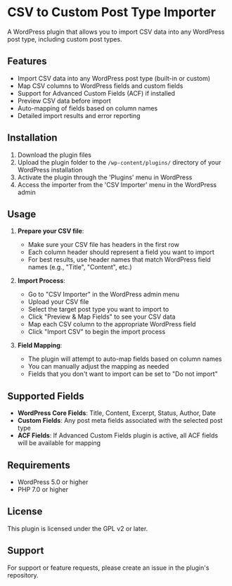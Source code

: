 # CSV to Custom Post Type Importer

A WordPress plugin that allows you to import CSV data into any WordPress post type, including custom post types.

## Features

- Import CSV data into any WordPress post type (built-in or custom)
- Map CSV columns to WordPress fields and custom fields
- Support for Advanced Custom Fields (ACF) if installed
- Preview CSV data before import
- Auto-mapping of fields based on column names
- Detailed import results and error reporting

## Installation

1. Download the plugin files
2. Upload the plugin folder to the `/wp-content/plugins/` directory of your WordPress installation
3. Activate the plugin through the 'Plugins' menu in WordPress
4. Access the importer from the 'CSV Importer' menu in the WordPress admin

## Usage

1. **Prepare your CSV file**:
   - Make sure your CSV file has headers in the first row
   - Each column header should represent a field you want to import
   - For best results, use header names that match WordPress field names (e.g., "Title", "Content", etc.)

2. **Import Process**:
   - Go to "CSV Importer" in the WordPress admin menu
   - Upload your CSV file
   - Select the target post type you want to import to
   - Click "Preview & Map Fields" to see your CSV data
   - Map each CSV column to the appropriate WordPress field
   - Click "Import CSV" to begin the import process

3. **Field Mapping**:
   - The plugin will attempt to auto-map fields based on column names
   - You can manually adjust the mapping as needed
   - Fields that you don't want to import can be set to "Do not import"

## Supported Fields

- **WordPress Core Fields**: Title, Content, Excerpt, Status, Author, Date
- **Custom Fields**: Any post meta fields associated with the selected post type
- **ACF Fields**: If Advanced Custom Fields plugin is active, all ACF fields will be available for mapping

## Requirements

- WordPress 5.0 or higher
- PHP 7.0 or higher

## License

This plugin is licensed under the GPL v2 or later.

## Support

For support or feature requests, please create an issue in the plugin's repository.
